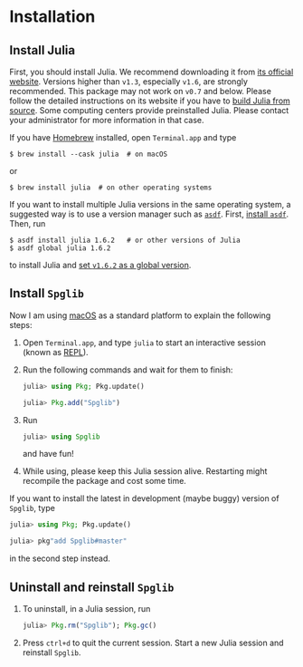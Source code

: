 # Installation

## Install Julia

First, you should install Julia. We recommend downloading it from
[its official website](https://julialang.org/downloads/). Versions higher than `v1.3`,
especially `v1.6`, are strongly recommended. This package may not work on `v0.7` and below.
Please follow the detailed instructions on its website if you have to
[build Julia from source](https://github.com/JuliaLang/julia/blob/master/doc/build/build.md).
Some computing centers provide preinstalled Julia. Please contact your administrator for
more information in that case.

If you have [Homebrew](https://brew.sh) installed, open
`Terminal.app` and type

```shell
$ brew install --cask julia  # on macOS
```

or

```shell
$ brew install julia  # on other operating systems
```

If you want to install multiple Julia versions in the same operating system,
a suggested way is to use a version manager such as
[`asdf`](https://asdf-vm.com/guide/introduction.html).
First, [install `asdf`](https://asdf-vm.com/guide/getting-started.html#_3-install-asdf).
Then, run

```shell
$ asdf install julia 1.6.2   # or other versions of Julia
$ asdf global julia 1.6.2
```

to install Julia and
[set `v1.6.2` as a global version](https://asdf-vm.com/guide/getting-started.html#_6-set-a-version).

## Install `Spglib`

Now I am using [macOS](https://en.wikipedia.org/wiki/MacOS) as a standard
platform to explain the following steps:

1. Open `Terminal.app`, and type `julia` to start an interactive session (known as
   [REPL](https://docs.julialang.org/en/v1/stdlib/REPL/)).

2. Run the following commands and wait for them to finish:

   ```julia
   julia> using Pkg; Pkg.update()

   julia> Pkg.add("Spglib")
   ```

3. Run

   ```julia
   julia> using Spglib
   ```

   and have fun!

4. While using, please keep this Julia session alive. Restarting might recompile
   the package and cost some time.

If you want to install the latest in development (maybe buggy) version of `Spglib`, type

```julia
julia> using Pkg; Pkg.update()

julia> pkg"add Spglib#master"
```

in the second step instead.

## Uninstall and reinstall `Spglib`

1. To uninstall, in a Julia session, run

   ```julia
   julia> Pkg.rm("Spglib"); Pkg.gc()
   ```

2. Press `ctrl+d` to quit the current session. Start a new Julia session and
   reinstall `Spglib`.
